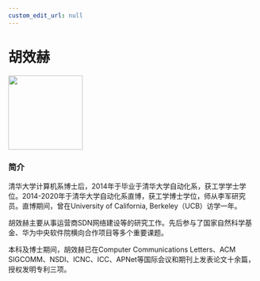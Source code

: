 ```yaml
---
custom_edit_url: null
---
```


# 胡效赫

<div style={{textAlign: 'right'}}>
  <img width="150" src="../../../../img/xiaohe.jpg"/>
</div>

### 简介

清华大学计算机系博士后，2014年于毕业于清华大学自动化系，获工学学士学位。2014-2020年于清华大学自动化系直博，获工学博士学位，师从李军研究员。直博期间，曾在University of California, Berkeley（UCB）访学一年。

胡效赫主要从事运营商SDN网络建设等的研究工作。先后参与了国家自然科学基金、华为中央软件院横向合作项目等多个重要课题。

本科及博士期间，胡效赫已在Computer Communications Letters、ACM SIGCOMM、NSDI、ICNC、ICC、APNet等国际会议和期刊上发表论文十余篇，授权发明专利三项。
